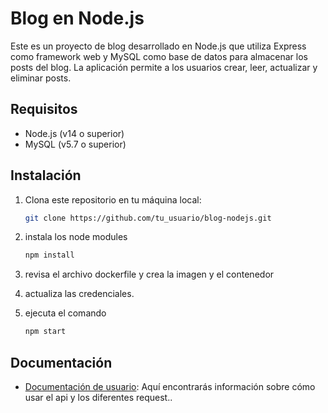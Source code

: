 # Blog en Node.js

Este es un proyecto de blog desarrollado en Node.js que utiliza Express como framework web y MySQL como base de datos para almacenar los posts del blog. La aplicación permite a los usuarios crear, leer, actualizar y eliminar posts.

## Requisitos

- Node.js (v14 o superior)
- MySQL (v5.7 o superior)

## Instalación

1. Clona este repositorio en tu máquina local:

   ```bash
   git clone https://github.com/tu_usuario/blog-nodejs.git

2. instala los node modules

   ```bash
   npm install

4. revisa el archivo dockerfile y crea la imagen y el contenedor

5. actualiza las credenciales.

6. ejecuta el comando

   ```bash
   npm start

## Documentación

- [Documentación de usuario](https://documenter.getpostman.com/view/15890456/2sA2xh4Dwu): Aquí encontrarás información sobre cómo usar el api y los diferentes request..

